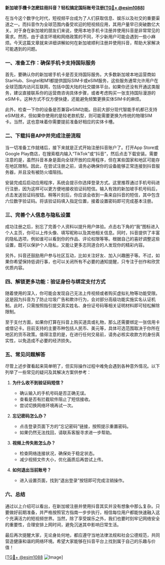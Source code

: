 **新加坡手機卡怎麽註冊抖音？轻松搞定国际账号注册[[TG💪+ @esim1088](https://t.me/s/esim1088)]**

在当今这个数字化时代，短视频平台成为了人们获取信息、娱乐以及社交的重要渠道之一。而抖音作为全球范围内备受欢迎的短视频应用，其用户量早已突破数亿大关。对于身在新加坡的朋友们来说，使用本地手机卡注册并使用抖音是非常常见的需求。然而，由于语言环境和网络政策的不同，不少新用户可能会遇到一些小麻烦。今天这篇文章就来详细讲解如何在新加坡顺利注册并使用抖音，帮助大家解决可能遇到的问题。

### 一、准备工作：确保手机卡支持国际服务

首先，要确认你的新加坡手机卡是否支持国际服务。大多数新加坡本地运营商如StarHub、Singtel和M1都提供国际SIM卡或eSIM服务，这些服务通常允许用户在全球范围内访问互联网，包括中国大陆的社交媒体平台。如果你还没有开通这类服务，建议直接联系你的运营商咨询具体步骤，或者考虑购买一张支持国际漫游的eSIM卡。这种方式不仅方便快捷，还能避免频繁更换实体SIM卡的麻烦。

此外，检查一下你的设备是否兼容eSIM功能。目前大部分现代智能手机都已支持eSIM技术，但如果你使用的是较老款机型，则可能需要更换为传统的物理SIM卡。当然，这也意味着你需要提前准备好相应的实体卡槽。

### 二、下载抖音APP并完成注册流程

当一切准备工作就绪后，接下来就是正式开始注册抖音账户了。打开App Store或Google Play商店，在搜索框内输入“TikTok”或“抖音”，然后点击下载安装。需要注意的是，虽然抖音本身是面向全球开放的应用程序，但在某些国家和地区可能存在地区限制。因此，在尝试注册之前，请务必确保你的设备能够正常连接到抖音服务器，并且没有被防火墙阻挡。

安装完成后启动应用程序，系统会提示你选择登录方式。这里推荐通过手机号码进行注册，因为这样可以更方便地接收验证码短信。输入有效的新加坡手机号码后，点击发送验证码按钮。稍等片刻后，你应该会收到一条来自抖音的短信，其中包含六位数字验证码。将该验证码填入指定位置，接着设置密码即可完成基本注册。

### 三、完善个人信息与隐私设置

成功注册之后，别忘了完善个人资料以提升用户体验。点击右下角的“我”图标进入个人主页，你可以上传头像、填写昵称以及其他相关信息。同时，抖音提供了丰富的隐私选项，例如谁可以看到你的作品、评论权限等等。根据自己的喜好调整这些设置，既可以保护个人隐私，又能让更多志同道合的人发现你的精彩内容。

另外，抖音还鼓励用户参与社区互动，比如关注好友、加入兴趣圈子等。不过，如果你希望保持低调行事，也可以关闭所有不必要的通知提醒，只专注于创作和欣赏优质内容。

### 四、解锁更多功能：验证身份与绑定支付方式

随着使用的深入，你可能会发现自己无法上传视频或者购买虚拟礼物等功能受限。这是因为抖音为了防止垃圾广告和欺诈行为，会对部分高级功能实施实名认证机制。此时，只需按照指引提交真实姓名、身份证号码等相关证明材料即可轻松解除限制。

至于支付方面，如果你打算在抖音上购买道具或礼物，那么还需要绑定一张信用卡或借记卡。目前支持的主要币种包括人民币、美元等，具体可选范围取决于你所在地区的货币政策。值得注意的是，在进行任何交易前，请务必核实收款方的身份真实性，以免造成不必要的经济损失。

### 五、常见问题解答

尽管上述步骤看起来简单明了，但实际操作过程中难免会遇到各种意外情况。以下列举了一些常见的疑问及其解决方案供参考：

1. **为什么收不到验证码短信？**
   - 确认输入的手机号码是否正确无误。
   - 查看是否有拦截软件阻止了短信接收。
   - 尝试切换网络环境再试一次。

2. **忘记密码怎么办？**
   - 点击登录页面下方的“忘记密码”链接，按照提示重置密码。
   - 如果仍然无法找回，请联系客服寻求进一步帮助。

3. **视频上传失败怎么办？**
   - 检查网络连接状况，确保处于稳定状态。
   - 减少视频文件大小，优化画质后再尝试上传。

4. **如何退出当前账号？**
   - 进入设置页面，找到“退出登录”按钮即可完成注销操作。

### 六、总结

通过以上介绍可以看出，在新加坡注册并使用抖音其实并没有想象中那么复杂。只要做好前期准备，并严格按照官方指南一步步执行，相信每位用户都能快速融入这个充满活力的短视频世界。当然，除了享受娱乐之外，我们也要时刻牢记网络安全的重要性，合理安排上网时间，避免沉迷其中影响日常生活。

最后再次提醒大家，无论身处何地，都应遵守当地法律法规和社会公德规范，共同营造健康和谐的网络环境。希望大家能够在抖音平台上找到属于自己的乐趣与价值！

[[TG💪+ @esim1088](https://t.me/s/esim1088) ![Image](https://i.postimg.cc/4NQfJmqS/Snipaste-2025-05-13-00-14-12.png)]